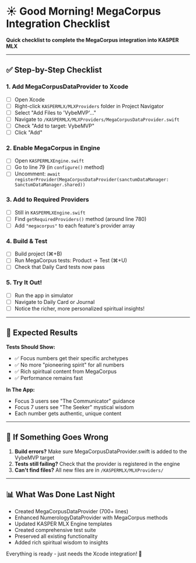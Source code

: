 # ☀️ Good Morning! MegaCorpus Integration Checklist

**Quick checklist to complete the MegaCorpus integration into KASPER MLX**

---

## ✅ Step-by-Step Checklist

### 1. Add MegaCorpusDataProvider to Xcode
- [ ] Open Xcode
- [ ] Right-click `KASPERMLX/MLXProviders` folder in Project Navigator
- [ ] Select "Add Files to 'VybeMVP'..."
- [ ] Navigate to `/KASPERMLX/MLXProviders/MegaCorpusDataProvider.swift`
- [ ] Check "Add to target: VybeMVP"
- [ ] Click "Add"

### 2. Enable MegaCorpus in Engine
- [ ] Open `KASPERMLXEngine.swift`
- [ ] Go to line 79 (in `configure()` method)
- [ ] Uncomment: `await registerProvider(MegaCorpusDataProvider(sanctumDataManager: SanctumDataManager.shared))`

### 3. Add to Required Providers
- [ ] Still in `KASPERMLXEngine.swift`
- [ ] Find `getRequiredProviders()` method (around line 780)
- [ ] Add `"megacorpus"` to each feature's provider array

### 4. Build & Test
- [ ] Build project (⌘+B)
- [ ] Run MegaCorpus tests: Product → Test (⌘+U)
- [ ] Check that Daily Card tests now pass

### 5. Try It Out!
- [ ] Run the app in simulator
- [ ] Navigate to Daily Card or Journal
- [ ] Notice the richer, more personalized spiritual insights!

---

## 🎉 Expected Results

**Tests Should Show:**
- ✅ Focus numbers get their specific archetypes
- ✅ No more "pioneering spirit" for all numbers
- ✅ Rich spiritual content from MegaCorpus
- ✅ Performance remains fast

**In The App:**
- Focus 3 users see "The Communicator" guidance
- Focus 7 users see "The Seeker" mystical wisdom
- Each number gets authentic, unique content

---

## 🚨 If Something Goes Wrong

1. **Build errors?** Make sure MegaCorpusDataProvider.swift is added to the VybeMVP target
2. **Tests still failing?** Check that the provider is registered in the engine
3. **Can't find files?** All new files are in `/KASPERMLX/MLXProviders/`

---

## 📊 What Was Done Last Night

- Created MegaCorpusDataProvider (700+ lines)
- Enhanced NumerologyDataProvider with MegaCorpus methods
- Updated KASPER MLX Engine templates
- Created comprehensive test suite
- Preserved all existing functionality
- Added rich spiritual wisdom to insights

Everything is ready - just needs the Xcode integration! 🌟

